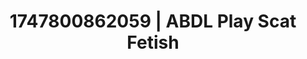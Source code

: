 ---
categories:
- Erotic curves
- Real amateur
- Latex & lace
- Anime
- Interactive NSFW
image: /assets/images/1747800862059.jpg
layout: post
seo:
  description: Featured content with premium ABDL Play, Scat Fetish. HD images available.
  keywords: ABDL Play, Scat Fetish
  og_image: /assets/images/1747800862059.jpg
  schema_type: VisualArtwork
tags:
- ABDL Play
- '#1747800862059'
- Scat Fetish
title: 1747800862059 | ABDL Play Scat Fetish
---